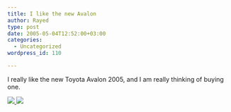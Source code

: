 ```yaml
---
title: I like the new Avalon
author: Rayed
type: post
date: 2005-05-04T12:52:00+03:00
categories:
  - Uncategorized
wordpress_id: 110

---
```

<div style="clear:both;"></div>
<p>I really like the new Toyota Avalon 2005, and I am really thinking of buying one.</p>
<p><a href="http://myweb.saudi.net.sa/rayed/img/2005-05-04/avl_2004_gall_01_800.jpg"> <img src="http://myweb.saudi.net.sa/rayed/img/2005-05-04/avl_2004_gall_01_im.gif"> </a> <a href="http://myweb.saudi.net.sa/rayed/img/2005-05-04/avl_2004_gall_03_800.jpg"> <img src="http://myweb.saudi.net.sa/rayed/img/2005-05-04/avl_2004_gall_03_im.gif"> </a></p>
<div style="clear:both; padding-bottom: 0.25em;"></div>
